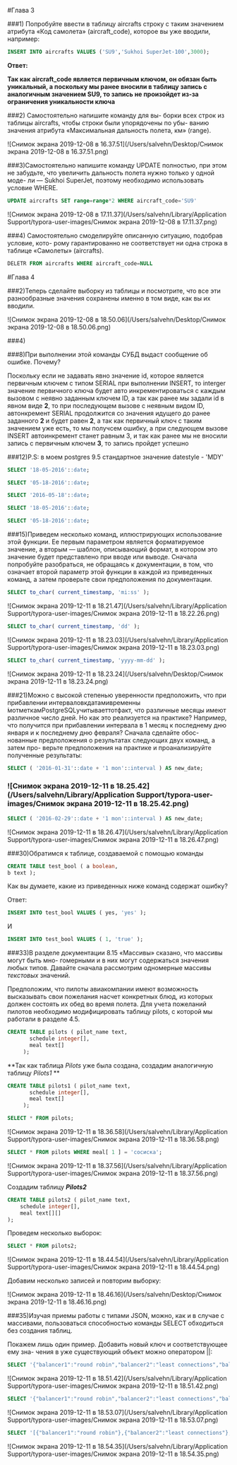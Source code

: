 #Глава 3

###1) Попробуйте ввести в таблицу aircrafts строку с таким значением атрибута «Код самолета» (aircraft_code), которое вы уже вводили, например:

```sql
INSERT INTO aircrafts VALUES ('SU9','Sukhoi SuperJet-100',3000);
```



**Ответ:**

**Так как aircraft_code является первичным ключом, он обязан быть уникальный, а поскольку мы ранее вносили в таблицу запись с аналогичным значением SU9, то запись не произойдет из-за ограничения уникальности ключа**



###2) Самостоятельно напишите команду для вы- борки всех строк из таблицы aircrafts, чтобы строки были упорядочены по убы- ванию значения атрибута «Максимальная дальность полета, км» (range).

![Снимок экрана 2019-12-08 в 16.37.51](/Users/salvehn/Desktop/Снимок экрана 2019-12-08 в 16.37.51.png)

###3)Самостоятельно напишите команду UPDATE полностью, при этом не забудьте, что увеличить дальность полета нужно только у одной моде- ли — Sukhoi SuperJet, поэтому необходимо использовать условие WHERE. 



```sql
UPDATE aircrafts SET range=range*2 WHERE aircraft_code='SU9'
```



![Снимок экрана 2019-12-08 в 17.11.37](/Users/salvehn/Library/Application Support/typora-user-images/Снимок экрана 2019-12-08 в 17.11.37.png)

###4) Самостоятельно смоделируйте описанную ситуацию, подобрав условие, кото- рому гарантированно не соответствует ни одна строка в таблице «Самолеты» (aircrafts).

```sql
DELETR FROM aircrafts WHERE aircraft_code=NULL
```



#Глава 4

###2)Теперь сделайте выборку из таблицы и посмотрите, что все эти разнообразные значения сохранены именно в том виде, как вы их вводили.

![Снимок экрана 2019-12-08 в 18.50.06](/Users/salvehn/Desktop/Снимок экрана 2019-12-08 в 18.50.06.png)



###4)







###8)При выполнении этой команды СУБД выдаст сообщение об ошибке. Почему?

Поскольку если не задавать явно значение id, которое является первичным ключем с типом SERIAL при выполнении INSERT, то interger значение первичного ключа будет авто инкрементироваться с каждым вызовом с неявно заданным ключем ID, а так как ранее мы задали id в явном виде **2**, то при последующем вызове с неявным видом ID, автонкремент SERIAL продолжится со значения идущего до ранее заданного **2** и будет равен **2**, а так как первичный ключ с таким значением уже есть, то мы получсем ошибку, а при следующем вызове INSERT автоинкремент станет равным 3, и так как ранее мы не вносили запись с первичным ключем **3**, то запись пройдет успешно



###12)P.S: в моем postgres 9.5 стандартное значение datestyle - 'MDY'

```sql
SELECT '18-05-2016'::date;
```



```sql
SELECT '05-18-2016'::date;
```



```sql
SELECT '2016-05-18'::date;
```



```sql
SELECT '18-05-2016'::date;
```



```sql
SELECT '05-18-2016'::date;
```



###15)Приведем несколько команд, иллюстрирующих использование этой функции. Ее первым параметром является форматируемое значение, а вторым — шаблон, описывающий формат, в котором это значение будет представлено при вводе или выводе. Сначала попробуйте разобраться, не обращаясь к документации, в том, что означает второй параметр этой функции в каждой из приведенных команд, а затем проверьте свои предположения по документации.

```sql
SELECT to_char( current_timestamp, 'mi:ss' );
```

![Снимок экрана 2019-12-11 в 18.21.47](/Users/salvehn/Library/Application Support/typora-user-images/Снимок экрана 2019-12-11 в 18.22.26.png)

```sql
SELECT to_char( current_timestamp, 'dd' );
```

![Снимок экрана 2019-12-11 в 18.23.03](/Users/salvehn/Library/Application Support/typora-user-images/Снимок экрана 2019-12-11 в 18.23.03.png)

```sql
SELECT to_char( current_timestamp, 'yyyy-mm-dd' );
```

![Снимок экрана 2019-12-11 в 18.23.24](/Users/salvehn/Desktop/Снимок экрана 2019-12-11 в 18.23.24.png)

###21)Можно с высокой степенью уверенности предположить, что при прибавлении интерваловкдатамивременны ́мотметкамPostgreSQLучитываеттотфакт, что различные месяцы имеют различное число дней. Но как это реализуется на практике? Например, что получится при прибавлении интервала в 1 месяц к последнему дню января и к последнему дню февраля? Сначала сделайте обос- нованные предположения о результатах следующих двух команд, а затем про- верьте предположения на практике и проанализируйте полученные результаты:

```sql
SELECT ( '2016-01-31'::date + '1 mon'::interval ) AS new_date;
```



###									![Снимок экрана 2019-12-11 в 18.25.42](/Users/salvehn/Library/Application Support/typora-user-images/Снимок экрана 2019-12-11 в 18.25.42.png)

```sql
SELECT ( '2016-02-29'::date + '1 mon'::interval ) AS new_date;
```

![Снимок экрана 2019-12-11 в 18.26.47](/Users/salvehn/Library/Application Support/typora-user-images/Снимок экрана 2019-12-11 в 18.26.47.png)



###30)Обратимся к таблице, создаваемой с помощью команды

```sql
CREATE TABLE test_bool ( a boolean,
b text );
```

Как вы думаете, какие из приведенных ниже команд содержат ошибку?

Ответ:

```sql
INSERT INTO test_bool VALUES ( yes, 'yes' );
```

И

```sql
INSERT INTO test_bool VALUES ( 1, 'true' );
```



###33)В разделе документации 8.15 «Массивы» сказано, что массивы могут быть мно- гомерными и в них могут содержаться значения любых типов. Давайте сначала рассмотрим одномерные массивы *текстовых* значений.

Предположим, что пилоты авиакомпании имеют возможность высказывать свои пожелания насчет конкретных блюд, из которых должен состоять их обед во время полета. Для учета пожеланий пилотов необходимо модифицировать таблицу pilots, с которой мы работали в разделе 4.5.

```sql
CREATE TABLE pilots ( pilot_name text,
       schedule integer[],
       meal text[]
     );

```

**Так как таблица *Pilots* уже была создана, создадим аналогичную таблицу *Pilots1* **

```sql
CREATE TABLE pilots1 ( pilot_name text,
       schedule integer[],
       meal text[]
     );

```

```sql
SELECT * FROM pilots;
```

![Снимок экрана 2019-12-11 в 18.36.58](/Users/salvehn/Library/Application Support/typora-user-images/Снимок экрана 2019-12-11 в 18.36.58.png)

```sql
SELECT * FROM pilots WHERE meal[ 1 ] = 'сосиска';
```

![Снимок экрана 2019-12-11 в 18.37.56](/Users/salvehn/Library/Application Support/typora-user-images/Снимок экрана 2019-12-11 в 18.37.56.png)

Создадим таблицу ***Pilots2***

```sql
CREATE TABLE pilots2 ( pilot_name text,
	schedule integer[],
	meal text[][]
);

```

Проведем несколько выборок:

```sql
SELECT * FROM pilots2;
```

![Снимок экрана 2019-12-11 в 18.44.54](/Users/salvehn/Library/Application Support/typora-user-images/Снимок экрана 2019-12-11 в 18.44.54.png)

Добавим несколько записей и повторим выборку:

![Снимок экрана 2019-12-11 в 18.46.16](/Users/salvehn/Desktop/Снимок экрана 2019-12-11 в 18.46.16.png)



###35)Изучая приемы работы с типами JSON, можно, как и в случае с массивами, пользоваться способностью команды SELECT обходиться без создания таблиц.

Покажем лишь один пример. Добавить новый ключ и соответствующее ему зна- чения в уже существующий объект можно оператором ||:

```sql
SELECT '{"balancer1":"round robin","balancer2":"least connections","balancer3":"least traffic"}'::jsonb
```

![Снимок экрана 2019-12-11 в 18.51.42](/Users/salvehn/Library/Application Support/typora-user-images/Снимок экрана 2019-12-11 в 18.51.42.png)

```sql
SELECT '{"balancer1":"round robin","balancer2":"least connections","balancer3":"least traffic"}'::jsonb->'balancer1'
```

![Снимок экрана 2019-12-11 в 18.53.07](/Users/salvehn/Library/Application Support/typora-user-images/Снимок экрана 2019-12-11 в 18.53.07.png)

```sql
SELECT '[{"balancer1":"round robin"},{"balancer2":"least connections"},{"balancer3":"least traffic"}]'::jsonb->0
```

![Снимок экрана 2019-12-11 в 18.54.35](/Users/salvehn/Library/Application Support/typora-user-images/Снимок экрана 2019-12-11 в 18.54.35.png)